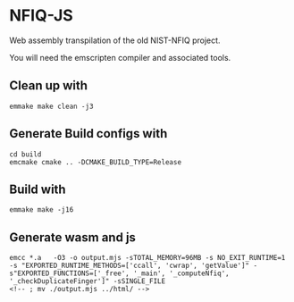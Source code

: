 # NFIQ-JS
Web assembly transpilation of the old NIST-NFIQ project. 

You will need the emscripten compiler and associated tools.
## Clean up with
    emmake make clean -j3

## Generate Build configs with
    cd build
    emcmake cmake .. -DCMAKE_BUILD_TYPE=Release

## Build with
    emmake make -j16

## Generate wasm and js
    emcc *.a   -O3 -o output.mjs -sTOTAL_MEMORY=96MB -s NO_EXIT_RUNTIME=1 -s "EXPORTED_RUNTIME_METHODS=['ccall', 'cwrap', 'getValue']" -s"EXPORTED_FUNCTIONS=['_free', '_main', '_computeNfiq', '_checkDuplicateFinger']" -sSINGLE_FILE
    <!-- ; mv ./output.mjs ../html/ -->